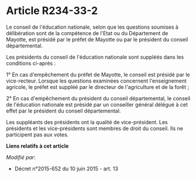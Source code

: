 # Article R234-33-2

Le conseil de l'éducation nationale, selon que les questions soumises à délibération sont de la compétence de l'Etat ou
du Département de Mayotte, est présidé par le préfet de Mayotte ou par le président du conseil départemental. 

Les présidents du conseil de l'éducation nationale sont suppléés dans les conditions ci-après : 

1° En cas d'empêchement du préfet de Mayotte, le conseil est présidé par le vice-recteur. Lorsque les questions examinées
concernent l'enseignement agricole, le préfet est suppléé par le directeur de l'agriculture et de la forêt ; 

2° En cas d'empêchement du président du conseil départemental, le conseil de l'éducation nationale est présidé par un
conseiller général délégué à cet effet par le président du conseil départemental. 

Les suppléants des présidents ont la qualité de vice-président. Les présidents et les vice-présidents sont membres de droit
du conseil. Ils ne participent pas aux votes.

**Liens relatifs à cet article**

_Modifié par_:

  - Décret n°2015-652 du 10 juin 2015 - art. 13
